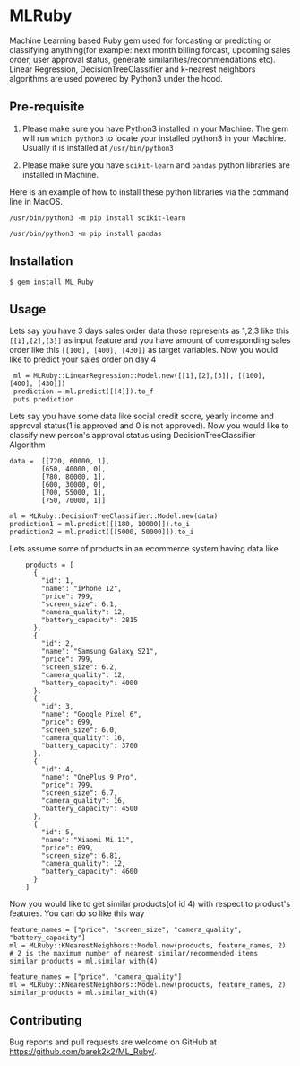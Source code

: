 # MLRuby

Machine Learning based Ruby gem used for forcasting or predicting or classifying anything(for example: next month billing forcast, upcoming sales order, user approval status, generate similarities/recommendations etc). Linear Regression, DecisionTreeClassifier and k-nearest neighbors algorithms are used powered by Python3 under the hood.

## Pre-requisite
1. Please make sure you have Python3 installed in your Machine. The gem will run `which python3` to locate your installed python3 in your Machine. Usually it is installed at `/usr/bin/python3`

2. Please make sure you have `scikit-learn` and `pandas` python libraries are installed in Machine.

Here is an example of how to install these python libraries via the command line in MacOS.

`/usr/bin/python3 -m pip install scikit-learn`

`/usr/bin/python3 -m pip install pandas`

## Installation

    $ gem install ML_Ruby

## Usage
Lets say you have 3 days sales order data those represents as 1,2,3 like this `[[1],[2],[3]]` as input feature and 
you have amount of corresponding sales order like this `[[100], [400], [430]]` as target variables. Now you would like to predict your sales order on day 4

```
 ml = MLRuby::LinearRegression::Model.new([[1],[2],[3]], [[100], [400], [430]])
 prediction = ml.predict([[4]]).to_f
 puts prediction
```

Lets say you have some data like social credit score, yearly income and approval status(1 is approved and 0 is not approved). Now you would like to classify new person's approval status using DecisionTreeClassifier Algorithm
```
data =  [[720, 60000, 1],
        [650, 40000, 0],
        [780, 80000, 1],
        [600, 30000, 0],
        [700, 55000, 1],
        [750, 70000, 1]]

ml = MLRuby::DecisionTreeClassifier::Model.new(data)
prediction1 = ml.predict([[180, 10000]]).to_i
prediction2 = ml.predict([[5000, 50000]]).to_i
```

Lets assume some of products in an ecommerce system having data like
```
    products = [
      {
        "id": 1,
        "name": "iPhone 12",
        "price": 799,
        "screen_size": 6.1,
        "camera_quality": 12,
        "battery_capacity": 2815
      },
      {
        "id": 2,
        "name": "Samsung Galaxy S21",
        "price": 799,
        "screen_size": 6.2,
        "camera_quality": 12,
        "battery_capacity": 4000
      },
      {
        "id": 3,
        "name": "Google Pixel 6",
        "price": 699,
        "screen_size": 6.0,
        "camera_quality": 16,
        "battery_capacity": 3700
      },
      {
        "id": 4,
        "name": "OnePlus 9 Pro",
        "price": 799,
        "screen_size": 6.7,
        "camera_quality": 16,
        "battery_capacity": 4500
      },
      {
        "id": 5,
        "name": "Xiaomi Mi 11",
        "price": 699,
        "screen_size": 6.81,
        "camera_quality": 12,
        "battery_capacity": 4600
      }
    ]
```
Now you would like to get similar products(of id 4) with respect to product's features. You can do so like this way
```
feature_names = ["price", "screen_size", "camera_quality", "battery_capacity"]
ml = MLRuby::KNearestNeighbors::Model.new(products, feature_names, 2) # 2 is the maximum number of nearest similar/recommended items
similar_products = ml.similar_with(4)
```

```
feature_names = ["price", "camera_quality"]
ml = MLRuby::KNearestNeighbors::Model.new(products, feature_names, 2)
similar_products = ml.similar_with(4)
```



## Contributing

Bug reports and pull requests are welcome on GitHub at https://github.com/barek2k2/ML_Ruby/.
